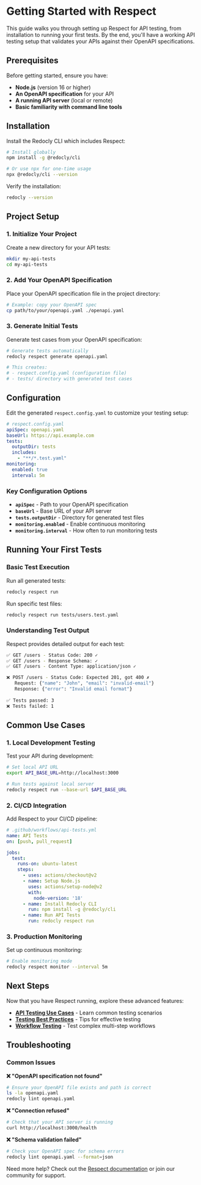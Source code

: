 # Getting Started with Respect

This guide walks you through setting up Respect for API testing, from installation to running your first tests. By the end, you'll have a working API testing setup that validates your APIs against their OpenAPI specifications.

## Prerequisites

Before getting started, ensure you have:

- **Node.js** (version 16 or higher)
- **An OpenAPI specification** for your API
- **A running API server** (local or remote)
- **Basic familiarity with command line tools**

## Installation

Install the Redocly CLI which includes Respect:

```bash
# Install globally
npm install -g @redocly/cli

# Or use npx for one-time usage
npx @redocly/cli --version
```

Verify the installation:

```bash
redocly --version
```

## Project Setup

### 1. Initialize Your Project

Create a new directory for your API tests:

```bash
mkdir my-api-tests
cd my-api-tests
```

### 2. Add Your OpenAPI Specification

Place your OpenAPI specification file in the project directory:

```bash
# Example: copy your OpenAPI spec
cp path/to/your/openapi.yaml ./openapi.yaml
```

### 3. Generate Initial Tests

Generate test cases from your OpenAPI specification:

```bash
# Generate tests automatically
redocly respect generate openapi.yaml

# This creates:
# - respect.config.yaml (configuration file)
# - tests/ directory with generated test cases
```

## Configuration

Edit the generated `respect.config.yaml` to customize your testing setup:

```yaml
# respect.config.yaml
apiSpec: openapi.yaml
baseUrl: https://api.example.com
tests:
  outputDir: tests
  includes:
    - "**/*.test.yaml"
monitoring:
  enabled: true
  interval: 5m
```

### Key Configuration Options

- **`apiSpec`** - Path to your OpenAPI specification
- **`baseUrl`** - Base URL of your API server
- **`tests.outputDir`** - Directory for generated test files
- **`monitoring.enabled`** - Enable continuous monitoring
- **`monitoring.interval`** - How often to run monitoring tests

## Running Your First Tests

### Basic Test Execution

Run all generated tests:

```bash
redocly respect run
```

Run specific test files:

```bash
redocly respect run tests/users.test.yaml
```

### Understanding Test Output

Respect provides detailed output for each test:

```bash
✅ GET /users - Status Code: 200 ✓
✅ GET /users - Response Schema: ✓
✅ GET /users - Content Type: application/json ✓

❌ POST /users - Status Code: Expected 201, got 400 ✗
   Request: {"name": "John", "email": "invalid-email"}
   Response: {"error": "Invalid email format"}
   
✅ Tests passed: 3
❌ Tests failed: 1
```

## Common Use Cases

### 1. Local Development Testing

Test your API during development:

```bash
# Set local API URL
export API_BASE_URL=http://localhost:3000

# Run tests against local server
redocly respect run --base-url $API_BASE_URL
```

### 2. CI/CD Integration

Add Respect to your CI/CD pipeline:

```yaml
# .github/workflows/api-tests.yml
name: API Tests
on: [push, pull_request]

jobs:
  test:
    runs-on: ubuntu-latest
    steps:
      - uses: actions/checkout@v2
      - name: Setup Node.js
        uses: actions/setup-node@v2
        with:
          node-version: '18'
      - name: Install Redocly CLI
        run: npm install -g @redocly/cli
      - name: Run API Tests
        run: redocly respect run
```

### 3. Production Monitoring

Set up continuous monitoring:

```bash
# Enable monitoring mode
redocly respect monitor --interval 5m
```

## Next Steps

Now that you have Respect running, explore these advanced features:

- **[API Testing Use Cases](use-cases.md)** - Learn common testing scenarios
- **[Testing Best Practices](best-practices.md)** - Tips for effective testing
- **[Workflow Testing](workflow-testing.md)** - Test complex multi-step workflows

## Troubleshooting

### Common Issues

**❌ "OpenAPI specification not found"**
```bash
# Ensure your OpenAPI file exists and path is correct
ls -la openapi.yaml
redocly lint openapi.yaml
```

**❌ "Connection refused"**
```bash
# Check that your API server is running
curl http://localhost:3000/health
```

**❌ "Schema validation failed"**
```bash
# Check your OpenAPI spec for schema errors
redocly lint openapi.yaml --format=json
```

Need more help? Check out the [Respect documentation](/docs/respect) or join our community for support.